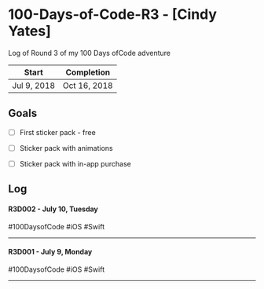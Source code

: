# 100-Days-of-Code-R3 - [Cindy Yates]
Log of Round 3 of my 100 Days ofCode adventure

 Start | Completion
 --- | --- 
 Jul 9, 2018 | Oct 16, 2018 


## Goals

- [ ] First sticker pack - free
- [ ] Sticker pack with animations
- [ ] Sticker pack with in-app purchase


## Log

#### R3D002 - July 10, Tuesday
#100DaysofCode #iOS #Swift

---

#### R3D001 - July 9, Monday
#100DaysofCode #iOS #Swift

---


